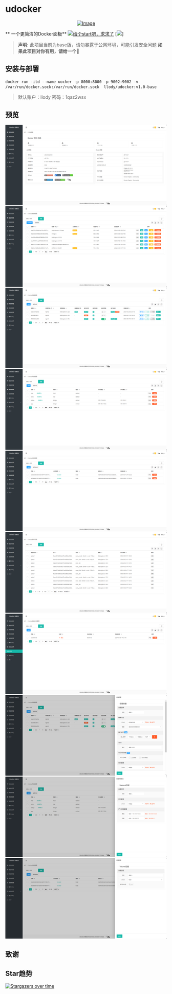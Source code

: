 # udocker
<p align="center"><a href="#"><img src="https://static.llody.top/images/DM_20240323220512_001.png" alt="Image"></a></p>

** 一个更简洁的Docker面板**
[![给个start吧，求求了](https://img.shields.io/github/stars/llody55/udocker.svg)](https://github.com/llody55/udocker)
[![](https://camo.githubusercontent.com/f8defc7b1662a63895c0de6aa7820bd10b5de2d725b307d76cae5e5c96b9e15c/68747470733a2f2f696d672e736869656c64732e696f2f62616467652f646f636b65722d3132333435363f6c6f676f3d646f636b6572266c6f676f436f6c6f723d666666266c6162656c436f6c6f723d316337616564)]

> **声明:** 此项目当前为base版，请勿暴露于公网环境，可能引发安全问题
**如果此项目对你有用，请给一个**:star2:

## 安装与部署
```
docker run -itd --name uocker -p 8000:8000 -p 9002:9002 -v /var/run/docker.sock:/var/run/docker.sock  llody/udocker:v1.0-base
```
> 默认账户：llody 密码：1qaz2wsx
## 预览
![1](./docs/images/1.png)
![2](./docs/images/2.png)
![3](./docs/images/3.jpg)
![4](./docs/images/4.jpg)
![5](./docs/images/5.jpg)
![6](./docs/images/6.jpg)
![7](./docs/images/7.jpg)
![8](./docs/images/8.png)
![9](./docs/images/9.jpg)
![10](./docs/images/10.jpg)

## 致谢

## Star趋势
[![Stargazers over time](https://starchart.cc/llody55/udocker.svg)](https://github.com/llody55/udocker)